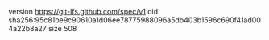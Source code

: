 version https://git-lfs.github.com/spec/v1
oid sha256:95c81be9c90610a1d06ee78775988096a5db403b1596c690f41ad004a22b8a27
size 508
